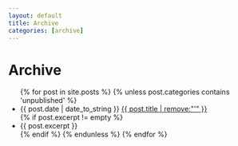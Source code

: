 ```yaml
---
layout: default
title: Archive
categories: [archive]
---
```


Archive
=======

<ul class="archive">
{% for post in site.posts %}
{% unless post.categories contains 'unpublished' %}
<li class="archive"><span>{{ post.date | date_to_string }}</span>
  <a href="{{ post.url }}" class="post-title">{{ post.title |  remove:"'" }}</a>
</li>
{% if post.excerpt != empty %}
<li class="post-details">{{ post.excerpt }}</li>
{% endif %}
{% endunless %}
{% endfor %}
</ul>